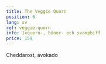 ```yaml
---
title: The Veggie Quorn
position: 6
lang: sv
ref: veggie-quorn
info: 1×quorn-, bönor- och svampbiff
price: 159
---
```


Cheddarost, avokado
